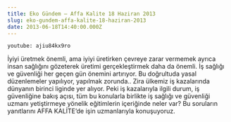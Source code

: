 ```yaml
---
title: Eko Gündem – Affa Kalite 18 Haziran 2013
slug: eko-gundem-affa-kalite-18-haziran-2013
date: 2013-06-18T14:40:00.000Z
---
```

`youtube: ajiu84kx9ro`

İyiyi üretmek önemli, ama iyiyi üretirken çevreye zarar vermemek ayrıca insan sağlığını gözeterek üretimi gerçekleştirmek daha da önemli. İş sağlığı ve güvenliği her geçen gün önemini artırıyor. Bu doğrultuda yasal düzenlemeler yapılıyor, yapılmak zorunda.. Zira ülkemiz iş kazalarında dünyanın birinci liginde yer alıyor. Peki iş kazalarıyla ilgili durum, iş güvenliğine bakış açısı, tüm bu konularla birlikte iş sağlığı ve güvenliği uzmanı yetiştirmeye yönelik eğitimlerin içeriğinde neler var? Bu soruların yanıtlarını AFFA KALİTE’de işin uzmanlarıyla konuşuyoruz.